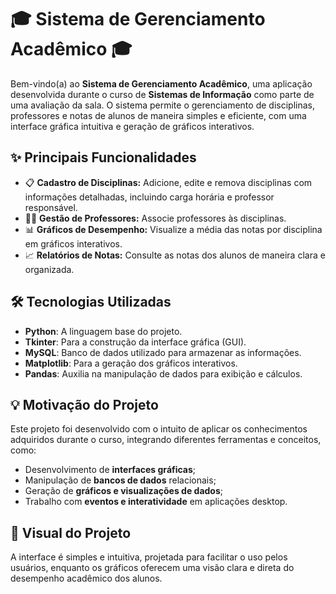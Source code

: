 
# 🎓 **Sistema de Gerenciamento Acadêmico** 🎓

Bem-vindo(a) ao **Sistema de Gerenciamento Acadêmico**, uma aplicação desenvolvida durante o curso de **Sistemas de Informação** como parte de uma avaliação da sala. O sistema permite o gerenciamento de disciplinas, professores e notas de alunos de maneira simples e eficiente, com uma interface gráfica intuitiva e geração de gráficos interativos.

## ✨ **Principais Funcionalidades**

- 📋 **Cadastro de Disciplinas:** Adicione, edite e remova disciplinas com informações detalhadas, incluindo carga horária e professor responsável.
- 👨‍🏫 **Gestão de Professores:** Associe professores às disciplinas.
- 📊 **Gráficos de Desempenho:** Visualize a média das notas por disciplina em gráficos interativos.
- 📈 **Relatórios de Notas:** Consulte as notas dos alunos de maneira clara e organizada.

## 🛠️ **Tecnologias Utilizadas**

- **Python**: A linguagem base do projeto.
- **Tkinter**: Para a construção da interface gráfica (GUI).
- **MySQL**: Banco de dados utilizado para armazenar as informações.
- **Matplotlib**: Para a geração dos gráficos interativos.
- **Pandas**: Auxilia na manipulação de dados para exibição e cálculos.

## 💡 **Motivação do Projeto**

Este projeto foi desenvolvido com o intuito de aplicar os conhecimentos adquiridos durante o curso, integrando diferentes ferramentas e conceitos, como:
- Desenvolvimento de **interfaces gráficas**;
- Manipulação de **bancos de dados** relacionais;
- Geração de **gráficos e visualizações de dados**;
- Trabalho com **eventos e interatividade** em aplicações desktop.

## 🎨 **Visual do Projeto**

A interface é simples e intuitiva, projetada para facilitar o uso pelos usuários, enquanto os gráficos oferecem uma visão clara e direta do desempenho acadêmico dos alunos.
